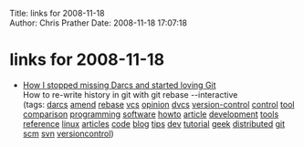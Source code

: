 Title: links for 2008-11-18  
Author: Chris Prather
Date: 2008-11-18 17:07:18

# links for 2008-11-18
<ul class="delicious"><li>
                <div class="delicious-link"><a href="http://blog.moertel.com/articles/2007/12/10/how-i-stopped-missing-darcs-and-started-loving-git">How I stopped missing Darcs and started loving Git</a></div>
                <div class="delicious-extended">How to re-write history in git with git rebase --interactive</div>
                <div class="delicious-tags">(tags: <a href="http://delicious.com/perigrin/darcs">darcs</a> <a href="http://delicious.com/perigrin/amend">amend</a> <a href="http://delicious.com/perigrin/rebase">rebase</a> <a href="http://delicious.com/perigrin/vcs">vcs</a> <a href="http://delicious.com/perigrin/opinion">opinion</a> <a href="http://delicious.com/perigrin/dvcs">dvcs</a> <a href="http://delicious.com/perigrin/version-control">version-control</a> <a href="http://delicious.com/perigrin/control">control</a> <a href="http://delicious.com/perigrin/tool">tool</a> <a href="http://delicious.com/perigrin/comparison">comparison</a> <a href="http://delicious.com/perigrin/programming">programming</a> <a href="http://delicious.com/perigrin/software">software</a> <a href="http://delicious.com/perigrin/howto">howto</a> <a href="http://delicious.com/perigrin/article">article</a> <a href="http://delicious.com/perigrin/development">development</a> <a href="http://delicious.com/perigrin/tools">tools</a> <a href="http://delicious.com/perigrin/reference">reference</a> <a href="http://delicious.com/perigrin/linux">linux</a> <a href="http://delicious.com/perigrin/articles">articles</a> <a href="http://delicious.com/perigrin/code">code</a> <a href="http://delicious.com/perigrin/blog">blog</a> <a href="http://delicious.com/perigrin/tips">tips</a> <a href="http://delicious.com/perigrin/dev">dev</a> <a href="http://delicious.com/perigrin/tutorial">tutorial</a> <a href="http://delicious.com/perigrin/geek">geek</a> <a href="http://delicious.com/perigrin/distributed">distributed</a> <a href="http://delicious.com/perigrin/git">git</a> <a href="http://delicious.com/perigrin/scm">scm</a> <a href="http://delicious.com/perigrin/svn">svn</a> <a href="http://delicious.com/perigrin/versioncontrol">versioncontrol</a>)</div>
            </li></ul>
